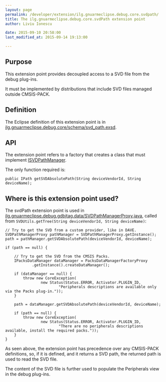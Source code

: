 ```yaml
---
layout: page
permalink: /developer/extension/ilg.gnuarmeclipse.debug.core.svdpath/
title: The ilg.gnuarmeclipse.debug.core.svdPath extension point
author: Liviu Ionescu

date: 2015-09-10 20:58:00
last_modified_at: 2015-09-14 19:13:00

---
```


## Purpose

This extension point provides decoupled access to a SVD file from the debug plug-ins.

It must be implemented by distributions that include SVD files managed outside CMSIS-PACK.

## Definition

The Eclipse definition of this extension point is in [ilg.gnuarmeclipse.debug.core/schema/svd_path.exsd](https://github.com/gnuarmeclipse/plug-ins/blob/develop/ilg.gnuarmeclipse.debug.core/schema/svd_path.exsd).

## API

The extension point refers to a factory that creates a class that must implement [ISVDPathManager](https://github.com/gnuarmeclipse/plug-ins/blob/develop/ilg.gnuarmeclipse.debug.core/src/ilg/gnuarmeclipse/debug/core/data/ISVDPathManager.java).

The only function required is:

    public IPath getSVDAbsolutePath(String deviceVendorId, String deviceName);

## Where is this extension point used?

The svdPath extension point is used in [ilg.gnuarmeclipse.debug.gdbjtag.data/SVDPathManagerProxy.java](https://github.com/gnuarmeclipse/plug-ins/blob/develop/ilg.gnuarmeclipse.debug.gdbjtag/src/ilg/gnuarmeclipse/debug/gdbjtag/data/SVDPathManagerProxy.java), called from `SVDUtils.getTree(String deviceVendorId, String deviceName)`:

    // Try to get the SVD from a custom provider, like in DAVE.
    SVDPathManagerProxy pathManager = SVDPathManagerProxy.getInstance();
    path = pathManager.getSVDAbsolutePath(deviceVendorId, deviceName);

    if (path == null) {

        // Try to get the SVD from the CMSIS Packs.
        IPacksDataManager dataManager = PacksDataManagerFactoryProxy
                .getInstance().createDataManager();

        if (dataManager == null) {
            throw new CoreException(
                    new Status(Status.ERROR, Activator.PLUGIN_ID,
                            "Peripherals descriptions are available only via the Packs plug-in."));
        }

        path = dataManager.getSVDAbsolutePath(deviceVendorId, deviceName);

        if (path == null) {
            throw new CoreException(
                    new Status(Status.ERROR, Activator.PLUGIN_ID,
                            "There are no peripherals descriptions available, install the required packs."));
        }
    }

As seen above, the extension point has precedence over any CMSIS-PACK definitions, so, if it is defined, and it returns a SVD path, the returned path is used to read the SVD file.

The content of the SVD file is further used to populate the Peripherals view in the debug plug-ins.
